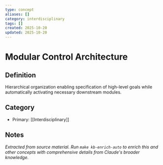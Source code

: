 ```yaml
---
type: concept
aliases: []
category: interdisciplinary
tags: []
created: 2025-10-20
updated: 2025-10-20
---
```


# Modular Control Architecture

## Definition

Hierarchical organization enabling specification of high-level goals while automatically activating necessary downstream modules.

## Category

- Primary: [[Interdisciplinary]]

## Notes

*Extracted from source material. Run `make kb-enrich-auto` to enrich this and other concepts with comprehensive details from Claude's broader knowledge.*
